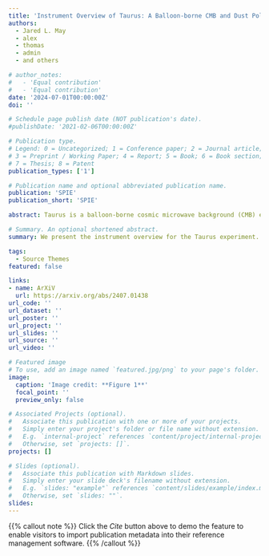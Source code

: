 ```yaml
---
title: 'Instrument Overview of Taurus: A Balloon-borne CMB and Dust Polarization Experiment'
authors:
  - Jared L. May
  - alex
  - thomas
  - admin
  - and others

# author_notes:
#   - 'Equal contribution'
#   - 'Equal contribution'
date: '2024-07-01T00:00:00Z'
doi: ''

# Schedule page publish date (NOT publication's date).
#publishDate: '2021-02-06T00:00:00Z'

# Publication type.
# Legend: 0 = Uncategorized; 1 = Conference paper; 2 = Journal article;
# 3 = Preprint / Working Paper; 4 = Report; 5 = Book; 6 = Book section;
# 7 = Thesis; 8 = Patent
publication_types: ['1']

# Publication name and optional abbreviated publication name.
publication: 'SPIE'
publication_short: 'SPIE'

abstract: Taurus is a balloon-borne cosmic microwave background (CMB) experiment optimized to map the E-mode polarization and Galactic foregrounds at the largest angular scales (ell <  30) and improve measurements of the optical depth to reionization (τ). This will pave the way for improved measurements of the sum of neutrino masses in combination with high-resolution CMB data while also testing the ΛCDM model on large angular scales and providing high-frequency maps of polarized dust foregrounds to the CMB community. These measurements take advantage of the low-loading environment found in the stratosphere and are enabled by NASA's super-pressure balloon platform, which provides access to 70% of the sky with a launch from Wanaka, New Zealand. Here we describe a general overview of Taurus, with an emphasis on the instrument design. Taurus will employ more than 10,000 100 mK transition edge sensor bolometers distributed across two low-frequency (150, 220 GHz) and one high-frequency (280, 350 GHz) dichroic receivers. The liquid helium cryostat housing the detectors and optics is supported by a lightweight gondola. The payload is designed to meet the challenges in mass, power, and thermal control posed by the super-pressure platform. The instrument and scan strategy are optimized for rigorous control of instrumental systematics, enabling high-fidelity linear polarization measurements on the largest angular scales.

# Summary. An optional shortened abstract.
summary: We present the instrument overview for the Taurus experiment.

tags:
  - Source Themes
featured: false

links:
- name: ArXiV
  url: https://arxiv.org/abs/2407.01438
url_code: ''
url_dataset: ''
url_poster: ''
url_project: ''
url_slides: ''
url_source: ''
url_video: ''

# Featured image
# To use, add an image named `featured.jpg/png` to your page's folder.
image:
  caption: 'Image credit: **Figure 1**'
  focal_point: ''
  preview_only: false

# Associated Projects (optional).
#   Associate this publication with one or more of your projects.
#   Simply enter your project's folder or file name without extension.
#   E.g. `internal-project` references `content/project/internal-project/index.md`.
#   Otherwise, set `projects: []`.
projects: []

# Slides (optional).
#   Associate this publication with Markdown slides.
#   Simply enter your slide deck's filename without extension.
#   E.g. `slides: "example"` references `content/slides/example/index.md`.
#   Otherwise, set `slides: ""`.
slides:
---
```


{{% callout note %}}
Click the _Cite_ button above to demo the feature to enable visitors to import publication metadata into their reference management software.
{{% /callout %}}

<!-- Supplementary notes can be added here, including [code and math](https://wowchemy.com/docs/content/writing-markdown-latex/). -->
